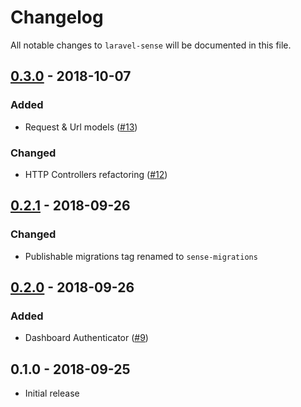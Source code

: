# Changelog

All notable changes to `laravel-sense` will be documented in this file.

## [0.3.0] - 2018-10-07

### Added

- Request & Url models ([#13](https://github.com/cybercog/laravel-sense/pull/13))

### Changed

- HTTP Controllers refactoring ([#12](https://github.com/cybercog/laravel-sense/pull/12))

## [0.2.1] - 2018-09-26

### Changed

- Publishable migrations tag renamed to `sense-migrations`

## [0.2.0] - 2018-09-26

### Added

- Dashboard Authenticator ([#9](https://github.com/cybercog/laravel-sense/pull/9))

## 0.1.0 - 2018-09-25

- Initial release

[0.3.0]: https://github.com/cybercog/laravel-sense/compare/0.2.1...0.3.0
[0.2.1]: https://github.com/cybercog/laravel-sense/compare/0.2.0...0.2.1
[0.2.0]: https://github.com/cybercog/laravel-sense/compare/0.1.0...0.2.0
